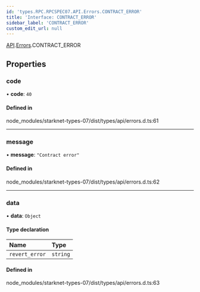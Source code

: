 ```yaml
---
id: 'types.RPC.RPCSPEC07.API.Errors.CONTRACT_ERROR'
title: 'Interface: CONTRACT_ERROR'
sidebar_label: 'CONTRACT_ERROR'
custom_edit_url: null
---
```


[API](../namespaces/types.RPC.RPCSPEC07.API.md).[Errors](../namespaces/types.RPC.RPCSPEC07.API.Errors.md).CONTRACT_ERROR

## Properties

### code

• **code**: `40`

#### Defined in

node_modules/starknet-types-07/dist/types/api/errors.d.ts:61

---

### message

• **message**: `"Contract error"`

#### Defined in

node_modules/starknet-types-07/dist/types/api/errors.d.ts:62

---

### data

• **data**: `Object`

#### Type declaration

| Name           | Type     |
| :------------- | :------- |
| `revert_error` | `string` |

#### Defined in

node_modules/starknet-types-07/dist/types/api/errors.d.ts:63
